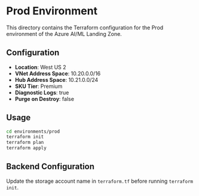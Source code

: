 # Prod Environment

This directory contains the Terraform configuration for the Prod environment of the Azure AI/ML Landing Zone.

## Configuration

- **Location**: West US 2
- **VNet Address Space**: 10.20.0.0/16
- **Hub Address Space**: 10.21.0.0/24
- **SKU Tier**: Premium
- **Diagnostic Logs**: true
- **Purge on Destroy**: false

## Usage

```bash
cd environments/prod
terraform init
terraform plan
terraform apply
```

## Backend Configuration

Update the storage account name in `terraform.tf` before running `terraform init`.
